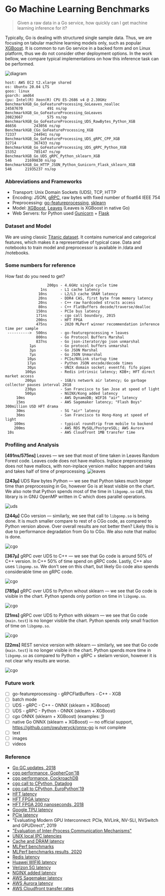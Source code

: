 # Go Machine Learning Benchmarks

> Given a raw data in a Go service, how quickly can I get machine learning inference for it?

Typically, Go is dealing with structured single sample data.
Thus, we are focusing on tabular machine learning models only, such as popular [XGBoost](https://github.com/dmlc/xgboost).
It is common to run Go service in a backed form and on Linux platform, thus we do not consider other deployment options.
In the work bellow, we compare typical implementations on how this inference task can be performed.

![diagram](docs/go-ml-benchmarks.png)

```
host: AWS EC2 t2.xlarge shared
os: Ubuntu 20.04 LTS 
goos: linux
goarch: amd64
cpu: Intel(R) Xeon(R) CPU E5-2686 v4 @ 2.30GHz
BenchmarkXGB_Go_GoFeatureProcessing_GoLeaves_noalloc           24587670           491 ns/op
BenchmarkXGB_Go_GoFeatureProcessing_GoLeaves                   20823667           575 ns/op
BenchmarkXGB_Go_GoFeatureProcessing_UDS_RawBytes_Python_XGB       46656        243056 ns/op
BenchmarkXGB_CGo_GoFeatureProcessing_XGB                          72337        244941 ns/op
BenchmarkXGB_Go_GoFeatureProcessing_UDS_gRPC_CPP_XGB              32714        367433 ns/op
BenchmarkXGB_Go_GoFeatureProcessing_UDS_gRPC_Python_XGB           15352        785147 ns/op
BenchmarkXGB_Go_UDS_gRPC_Python_sklearn_XGB                         546      21699830 ns/op
BenchmarkXGB_Go_HTTP_JSON_Python_Gunicorn_Flask_sklearn_XGB         546      21935237 ns/op
```

### Abbreviations and Frameworks

- Transport: Unix Domain Sockets (UDS), TCP, HTTP
- Encoding: JSON, [gRPC](https://grpc.io/), raw bytes with fixed number of float64 IEEE 754
- Preprocessing: [go-featureprocessing](https://github.com/nikolaydubina/go-featureprocessing), [sklearn](https://scikit-learn.org/stable/modules/classes.html#module-sklearn.preprocessing)
- Model: [XGBoost](https://github.com/dmlc/xgboost), [Leaves](https://github.com/dmitryikh/leaves) (Leaves is XGBoost in native Go)
- Web Servers: for Python used [Gunicorn](https://gunicorn.org/) + [Flask](https://flask.palletsprojects.com/en/1.1.x/)

### Dataset and Model

We are using classic [Titanic dataset](https://www.kaggle.com/c/titanic).
It contains numerical and categorical features, which makes it a representative of typical case.
Data and notebooks to train model and preprocessor is available in /data and /notebooks.

### Some numbers for reference

How fast do you need to get?

```
                   200ps - 4.6GHz single cycle time
                1ns      - L1 cache latency
               10ns      - L2/L3 cache SRAM latency
               20ns      - DDR4 CAS, first byte from memory latency
               20ns      - C++ raw hardcoded structs access
               80ns      - C++ FlatBuffers decode/traverse/dealloc
              150ns      - PCIe bus latency
              171ns      - cgo call boundary, 2015
              200ns      - HFT FPGA
              475ns      - 2020 MLPerf winner recommendation inference time per sample
 ---------->  500ns      - go-featureprocessing + leaves
              800ns      - Go Protocol Buffers Marshal
              837ns      - Go json-iterator/go json unmarshal
           1µs           - Go protocol buffers unmarshal
           3µs           - Go JSON Marshal
           7µs           - Go JSON Unmarshal
          10µs           - PCIe/NVLink startup time
          17µs           - Python JSON encode/decode times
          30µs           - UNIX domain socket; eventfd; fifo pipes
         100µs           - Redis intrinsic latency; KDB+; HFT direct market access
         200µs           - 1GB/s network air latency; Go garbage collector pauses interval 2018
         230µs           - San Francisco to San Jose at speed of light
         500µs           - NGINX/Kong added latency
     10ms                - AWS DynamoDB; WIFI6 "air" latency
     15ms                - AWS Sagemaker latency; "Flash Boys" 300million USD HFT drama
     30ms                - 5G "air" latency
     36ms                - San Francisco to Hong-Kong at speed of light
    100ms                - typical roundtrip from mobile to backend
    200ms                - AWS RDS MySQL/PostgreSQL; AWS Aurora
 10s                     - AWS Cloudfront 1MB transfer time
```

### Profiling and Analysis

**[491ns/575ns]** Leaves — we see that most of time taken in Leaves Random Forest code. Leaves code does not have mallocs. Inplace preprocessing does not have mallocs, with non-inplace version malloc happen and takes and takes half of time of preprocessing.
![leaves](docs/profiles-readme/leaves.png)

**[243µ]** UDS Raw bytes Python — we see that Python takes much longer time than preprocessing in Go, however Go is at least visible on the chart. We also note that Python spends most of the time in `libgomp.so` call, this library is in GNU OpenMP written in C which does parallel operations.

![uds](docs/profiles-readme/uds.png)

**[244µ]** CGo version — similarly, we see that call to `libgomp.so` is being done. It is much smaller compare to rest of o CGo code, as compared to Python version above. Over overall results are not better then? Likely this is due to performance degradation from Go to CGo. We also note that malloc is done.

![cgo](docs/profiles-readme/cgo.png)

**[367µ]** gRPC over UDS to C++ — we see that Go code is around 50% of C++ version. In C++ 50% of time spend on gRPC code.
Lastly, C++ also uses `libgomp.so`. We don't see on this chart, but likely Go code also spends considerable time on gRPC code.

![cgo](docs/profiles-readme/grpc-cpp.png)

**[785µ]** gRPC over UDS to Python wihout sklearn — we see that Go code is visible in the chart. Python spends only portion on time in `libgomp.so`.

![cgo](docs/profiles-readme/grpc-python-processed.png)

**[21ms]** gRPC over UDS to Python with sklearn — we see that Go code (`main.test`) is no longer visible the chart. Python spends only small fraction of time on `libgomp.so`.

![cgo](docs/profiles-readme/grpc-python-sklearn.png)


**[22ms]** REST service version with sklearn — similarly, we see that Go code (`main.test`) is no longer visible in the chart. Python spends more time in `libgomp.so` as compared to Python + gRPC + skelarn version, however it is not clear why results are worse.

![cgo](docs/profiles-readme/rest.png)

### Future work

- [ ] go-featureprocessing - gRPCFlatBuffers - C++ - XGB
- [ ] batch mode
- [ ] UDS - gRPC - C++ - ONNX (sklearn + XGBoost)
- [ ] UDS - gRPC - Python - ONNX (sklearn + XGBoost)
- [ ] cgo ONNX (sklearn + XGBoost) (examples: [1](http://onnx.ai/sklearn-onnx/auto_examples/plot_pipeline_xgboost.html))
- [ ] native Go ONNX (sklearn + XGBoost) — no official support, https://github.com/owulveryck/onnx-go is not complete
- [ ] text
- [ ] images
- [ ] videos

### Reference

- [Go GC updates, 2018](https://blog.golang.org/ismmkeynote)
- [cgo performance, GopherCon'18](https://about.sourcegraph.com/go/gophercon-2018-adventures-in-cgo-performance/)
- [cgo performance, CockroachDB](https://www.cockroachlabs.com/blog/the-cost-and-complexity-of-cgo/)
- [cgo call to CPython, Datadog](https://www.datadoghq.com/blog/engineering/cgo-and-python/)
- [cgo call to CPython, EuroPython'19](https://ep2019.europython.eu/talks/Zktoaai-golang-to-python/)
- [HFT latency](https://en.wikipedia.org/wiki/Ultra-low_latency_direct_market_access)
- [HFT FPGA latency](https://ieeexplore.ieee.org/document/6299067)
- [HFT FPGA 200 nanoseconds, 2018](https://apnews.com/press-release/pr-businesswire/2edb1f8f12d64ab490ef0c180e648e24)
- [Google TPU latency](https://ai.googleblog.com/2019/08/efficientnet-edgetpu-creating.html)
- [PCIe latency](https://www.cl.cam.ac.uk/research/srg/netos/projects/pcie-bench/neugebauer2018understanding.pdf)
- "Evaluating Modern GPU Interconnect: PCIe, NVLink, NV-SLI, NVSwitch and GPUDirect", 2019
- ["Evaluation of Inter-Process Communication Mechanisms"](http://pages.cs.wisc.edu/~adityav/Evaluation_of_Inter_Process_Communication_Mechanisms.pdf)
- [UNIX local IPC latencies](http://kamalmarhubi.com/blog/2015/06/10/some-early-linux-ipc-latency-data/)
- [Cache and DRAM latency](https://en.wikipedia.org/wiki/CPU_cache)
- [MLPerf benchmarks](https://github.com/mlcommons/inference)
- [MLPerf benchmarks results, 2020](https://mlperf.org/inference-results-0-7)
- [Redis latency](https://redis.io/topics/latency)
- [Huawei WIFI6 latency](https://e.huawei.com/sg/products/enterprise-networking/wlan/wifi-6)
- [Verizon 5G latency](https://www.verizon.com/about/our-company/5g/5g-latency)
- [NGINX added latency](https://www.nginx.com/blog/nginx-controller-api-management-module-vs-kong-performance-comparison/)
- [AWS Sagemaker latency](https://aws.amazon.com/blogs/machine-learning/load-test-and-optimize-an-amazon-sagemaker-endpoint-using-automatic-scaling/)
- [AWS Aurora latency](https://aws.amazon.com/blogs/database/using-aurora-to-drive-3x-latency-improvement-for-end-users/)
- [AWS Cloudfront transfer rates](https://media.amazonwebservices.com/FS_WP_AWS_CDN_CloudFront.pdf)
